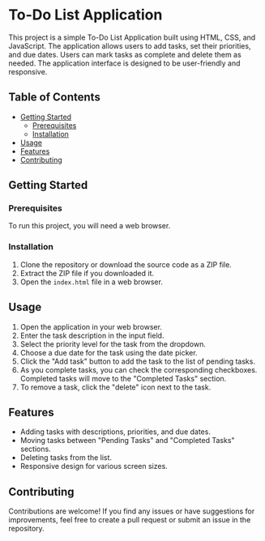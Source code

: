 # To-Do List Application

This project is a simple To-Do List Application built using HTML, CSS, and JavaScript. The application allows users to add tasks, set their priorities, and due dates. Users can mark tasks as complete and delete them as needed. The application interface is designed to be user-friendly and responsive.

## Table of Contents

- [Getting Started](#getting-started)
  - [Prerequisites](#prerequisites)
  - [Installation](#installation)
- [Usage](#usage)
- [Features](#features)
- [Contributing](#contributing)

## Getting Started

### Prerequisites

To run this project, you will need a web browser.

### Installation

1. Clone the repository or download the source code as a ZIP file.
2. Extract the ZIP file if you downloaded it.
3. Open the `index.html` file in a web browser.

## Usage

1. Open the application in your web browser.
2. Enter the task description in the input field.
3. Select the priority level for the task from the dropdown.
4. Choose a due date for the task using the date picker.
5. Click the "Add task" button to add the task to the list of pending tasks.
6. As you complete tasks, you can check the corresponding checkboxes. Completed tasks will move to the "Completed Tasks" section.
7. To remove a task, click the "delete" icon next to the task.

## Features

- Adding tasks with descriptions, priorities, and due dates.
- Moving tasks between "Pending Tasks" and "Completed Tasks" sections.
- Deleting tasks from the list.
- Responsive design for various screen sizes.

## Contributing

Contributions are welcome! If you find any issues or have suggestions for improvements, feel free to create a pull request or submit an issue in the repository.